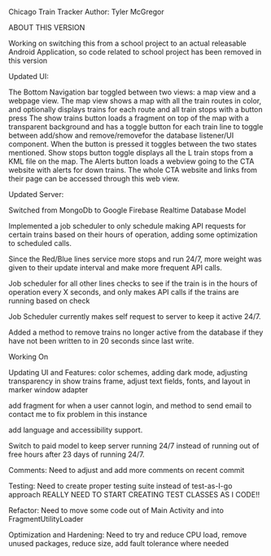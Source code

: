 Chicago Train Tracker Author: Tyler McGregor

ABOUT THIS VERSION

Working on switching this from a school project to an actual releasable Android Application, so code related to school project has been removed in this version

Updated UI:

The Bottom Navigation bar toggled between two views: a map view and a webpage view. The map view shows a map with all the train routes in color, and optionally displays trains for each route and all train stops with a button press The show trains button loads a fragment on top of the map with a transparent background and has a toggle button for each train line to toggle between add/show and remove/removefor the database listener/UI component. When the button is pressed it toggles between the two states mentioned. Show stops button toggle displays all the L train stops from a KML file on the map. The Alerts button loads a webview going to the CTA website with alerts for down trains. The whole CTA website and links from their page can be accessed through this web view.

Updated Server:

Switched from MongoDb to Google Firebase Realtime Database Model

Implemented a job scheduler to only schedule making API requests for certain trains based on their hours of operation, adding some optimization to scheduled calls.

Since the Red/Blue lines service more stops and run 24/7, more weight was given to their update interval and make more frequent API calls.

Job scheduler for all other lines checks to see if the train is in the hours of operation every X seconds, and only makes API calls if the trains are running based on check

Job Scheduler currently makes self request to server to keep it active 24/7.

Added a method to remove trains no longer active from the database if they have not been written to in 20 seconds since last write.

Working On

Updating UI and Features: color schemes, adding dark mode, adjusting transparency in show trains frame, adjust text fields, fonts, and layout in marker window adapter

add fragment for when a user cannot login, and method to send email to contact me to fix problem in this instance

add language and accessibility support.

Switch to paid model to keep server running 24/7 instead of running out of free hours after 23 days of running 24/7.

Comments: Need to adjust and add more comments on recent commit

Testing: Need to create proper testing suite instead of test-as-I-go approach REALLY NEED TO START CREATING TEST CLASSES AS I CODE!!

Refactor: Need to move some code out of Main Activity and into FragmentUtilityLoader

Optimization and Hardening: Need to try and reduce CPU load, remove unused packages, reduce size, add fault tolerance where needed